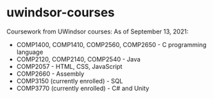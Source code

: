 # uwindsor-courses
Coursework from UWindsor courses:
As of September 13, 2021:
* COMP1400, COMP1410, COMP2560, COMP2650 - C programming language
* COMP2120, COMP2140, COMP2540 - Java
* COMP2057 - HTML, CSS, JavaScript
* COMP2660 - Assembly
* COMP3150 (currently enrolled) - SQL
* COMP3770 (currently enrolled) - C# and Unity
